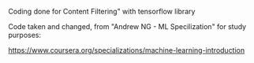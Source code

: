 Coding done for Content Filtering" with tensorflow library

Code taken and changed, from "Andrew NG - ML Specilization" for study purposes:

https://www.coursera.org/specializations/machine-learning-introduction
